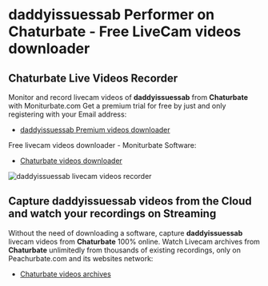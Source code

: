 # daddyissuessab Performer on Chaturbate - Free LiveCam videos downloader

## Chaturbate Live Videos Recorder

Monitor and record livecam videos of **daddyissuessab** from **Chaturbate** with Moniturbate.com
Get a premium trial for free by just and only registering with your Email address:
* [daddyissuessab Premium videos downloader](https://moniturbate.com/request-demo-licence-key.html)

Free livecam videos downloader - Moniturbate Software:
* [Chaturbate videos downloader](https://moniturbate.com/moniturbate-download-software.html)

![daddyissuessab livecam videos recorder](https://peachurnet.com/templates/moniturbate-software.png)


## Capture daddyissuessab videos from the Cloud and watch your recordings on Streaming

Without the need of downloading a software, capture **daddyissuessab** livecam videos from **Chaturbate** 100% online.
Watch Livecam archives from **Chaturbate** unlimitedly from thousands of existing recordings, only on Peachurbate.com and its websites network:
* [Chaturbate videos archives](https://peachurnet.com/)